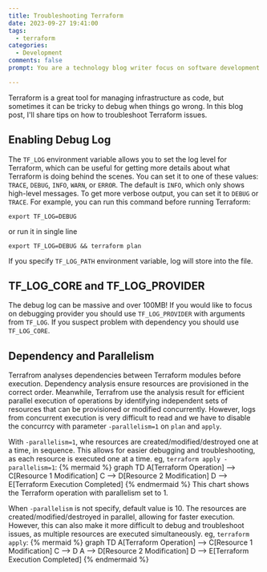 ```yaml
---
title: Troubleshooting Terraform
date: 2023-09-27 19:41:00
tags:
  - terraform
categories:
  - Development
comments: false
prompt: You are a technology blog writer focus on software development. Write a blog with title "Troubleshooting Terraform" . The blog post introduces use of tf_log=debug that generates details log for debugging and find out root cause. Also, use of -parallelism=1 in plan and apply together with debug log, which makes the log easier to read by running one execution at a time. Provide example for log with and without -parallelism=1

---
```


Terraform is a great tool for managing infrastructure as code, but sometimes it can be tricky to debug when things go wrong. In this blog post, I'll share  tips on how to troubleshoot Terraform issues.

## Enabling Debug Log
The `TF_LOG` environment variable allows you to set the log level for Terraform, which can be useful for getting more details about what Terraform is doing behind the scenes. You can set it to one of these values: `TRACE`, `DEBUG`, `INFO`, `WARN`, or `ERROR`. The default is `INFO`, which only shows high-level messages. To get more verbose output, you can set it to `DEBUG` or `TRACE`. For example, you can run this command before running Terraform:

`export TF_LOG=DEBUG`

or run it in single line

`export TF_LOG=DEBUG && terraform plan`

If you specify `TF_LOG_PATH` environment variable, log will store into the file.

## TF_LOG_CORE and TF_LOG_PROVIDER

The debug log can be massive and over 100MB! If you would like to focus on debugging provider you should use `TF_LOG_PROVIDER` with arguments from `TF_LOG`. If you suspect problem with dependency you should use `TF_LOG_CORE`.

## Dependency and Parallelism
Terrafrom analyses dependencies between Terraform modules before execution. Dependency analysis ensure resources are provisioned in the correct order. Meanwhile, Terrafrom use the analysis result for efficient parallel execution of operations by identifying independent sets of resources that can be provisioned or modified concurrently. However, logs from concurrent execution is very difficult to read and we have to disable the concurrcy with parameter `-parallelism=1` on `plan` and `apply`.

With `-parallelism=1`, whe resources are created/modified/destroyed one at a time, in sequence. This allows for easier debugging and troubleshooting, as each resource is executed one at a time. eg, `terraform apply -parallelism=1`:
{% mermaid %}
graph TD
  A[Terraform Operation] --> C[Resource 1 Modification]
  C --> D[Resource 2 Modification]
  D --> E[Terraform Execution Completed]
{% endmermaid %}
This chart shows the Terraform operation with parallelism set to 1. 

When `-parallelism` is not specify, default value is 10. The resources are created/modified/destroyed in parallel, allowing for faster execution. However, this can also make it more difficult to debug and troubleshoot issues, as multiple resources are executed simultaneously. eg, `terraform apply`:
{% mermaid %}
  graph TD
  A[Terraform Operation] --> C[Resource 1 Modification]
  C --> D
  A --> D[Resource 2 Modification]
  D --> E[Terraform Execution Completed]
{% endmermaid %}
